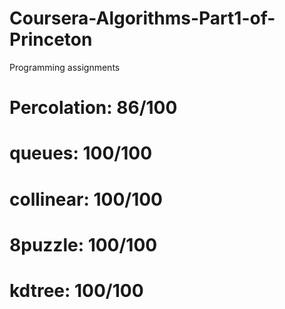 # Coursera-Algorithms-Part1-of-Princeton
Programming assignments
# Percolation: 86/100
# queues: 100/100
# collinear: 100/100
# 8puzzle: 100/100
# kdtree: 100/100
